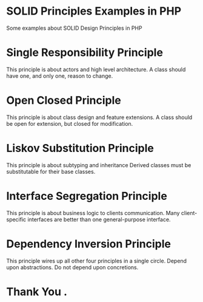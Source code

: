 # SOLID Principles Examples in PHP
Some examples about SOLID Design Principles in PHP

# Single Responsibility Principle
This principle is about actors and high level architecture.
A class should have one, and only one, reason to change.

# Open Closed Principle 
This principle is about class design and feature extensions.
A class should be open for extension, but closed for modification.


# Liskov Substitution Principle 
This principle is about subtyping and inheritance
Derived classes must be substitutable for their base classes.

# Interface Segregation Principle
This principle is about business logic to clients communication.
Many client-specific interfaces are better than one general-purpose interface.

# Dependency Inversion Principle 
This principle wires up all other four principles in a single circle.
Depend upon abstractions. Do not depend upon concretions.

# Thank You .
